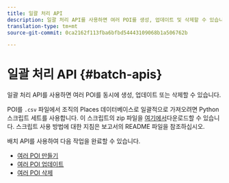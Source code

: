 ```yaml
---
title: 일괄 처리 API
description: 일괄 처리 API를 사용하면 여러 POI를 생성, 업데이트 및 삭제할 수 있습니다.
translation-type: tm+mt
source-git-commit: 0ca2162f113fba6bfbd54443109068b1a506762b

---
```



# 일괄 처리 API {#batch-apis}

일괄 처리 API를 사용하면 여러 POI를 동시에 생성, 업데이트 또는 삭제할 수 있습니다.

POI를 `.csv` 파일에서 조직의 Places 데이터베이스로 일괄적으로 가져오려면 Python 스크립트 세트를 사용합니다. 이 스크립트의 zip 파일을 [여기에서](https://github.com/adobe/places-scripts)다운로드할 수 있습니다. 스크립트 사용 방법에 대한 지침은 보고서의 README 파일을 참조하십시오.

배치 API를 사용하여 다음 작업을 완료할 수 있습니다.

* [여러 POI 만들기](/help/web-service-api/api-usage/manage-pois/batch-apis/create-multiple-pois.md)
* [여러 POI 업데이트](/help/web-service-api/api-usage/manage-pois/batch-apis/update-multiple-pois.md)
* [여러 POI 삭제](/help/web-service-api/api-usage/manage-pois/batch-apis/delete-multiple-pois.md)
